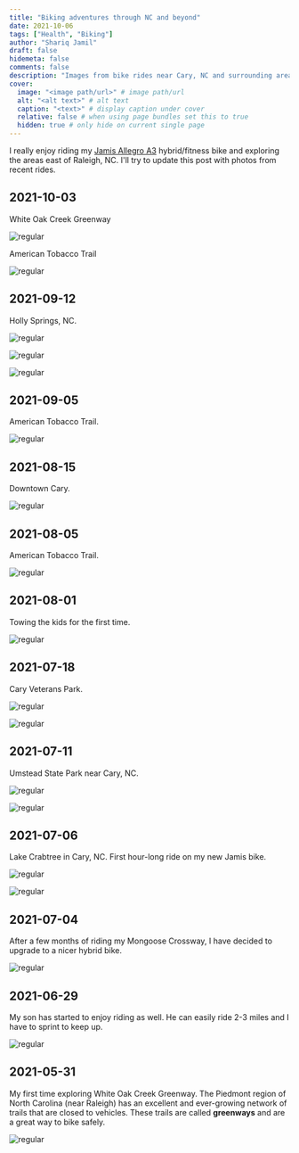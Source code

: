 ```yaml
---
title: "Biking adventures through NC and beyond"
date: 2021-10-06
tags: ["Health", "Biking"]
author: "Shariq Jamil"
draft: false
hidemeta: false
comments: false
description: "Images from bike rides near Cary, NC and surrounding areas"
cover:
  image: "<image path/url>" # image path/url
  alt: "<alt text>" # alt text
  caption: "<text>" # display caption under cover
  relative: false # when using page bundles set this to true
  hidden: true # only hide on current single page
---
```


I really enjoy riding my [Jamis Allegro A3](https://99spokes.com/bikes/jamis/2021/allegro-a3) hybrid/fitness bike and exploring the areas east of Raleigh, NC. I'll try to update this post with photos from recent rides.

## 2021-10-03

White Oak Creek Greenway

![regular](20211003_085501~2.jpg)

American Tobacco Trail

![regular](original_540f9c7e-255d-4317-88af-e18075c06e06_20211003_084614.jpg)

## 2021-09-12

Holly Springs, NC.

![regular](20210912_070849~2.jpg)

![regular](20210912_073831~2.jpg)

![regular](20210912_074250~2.jpg)

## 2021-09-05

American Tobacco Trail.

![regular](20210905_071642~2.jpg)

## 2021-08-15

Downtown Cary.

![regular](20210815_081609.jpg)

## 2021-08-05

American Tobacco Trail.

![regular](20210805_090513~2.jpg)

## 2021-08-01

Towing the kids for the first time.

![regular](20210801_081612~2.jpg)

## 2021-07-18

Cary Veterans Park.

![regular](20210718_163230.jpg)

![regular](20210718_163436~2.jpg)

## 2021-07-11

Umstead State Park near Cary, NC.

![regular](original_6d0e7ef2-40c2-4a4e-8686-5d0b21d0c9a7_20210709_150127.jpg)

![regular](original_116a36ae-5056-4503-9548-80d42169a99c_20210711_064419~2.jpg)

## 2021-07-06

Lake Crabtree in Cary, NC. First hour-long ride on my new Jamis bike.

![regular](20210706_062045~2.jpg)

![regular](20210706_064135~2.jpg)

## 2021-07-04

After a few months of riding my Mongoose Crossway, I have decided to upgrade to a nicer hybrid bike.

![regular](20210704_114841.jpg)

## 2021-06-29

My son has started to enjoy riding as well. He can easily ride 2-3 miles and I have to sprint to keep up.

![regular](20210629_080736.jpg)

## 2021-05-31

My first time exploring White Oak Creek Greenway. The Piedmont region of North Carolina (near Raleigh) has an excellent and ever-growing network of trails that are closed to vehicles. These trails are called **greenways** and are a great way to bike safely.

![regular](20210531_103137.jpg)

